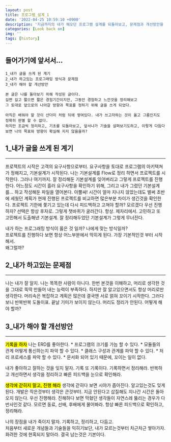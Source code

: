 ```yaml
---
layout: post
title: 프로그램_설계_1
date: '2022-04-25 10:59:10 +0900'
description: '지금까지의 내가 해오던 프로그램 설계를 되돌아보고, 문제점과 개선방안을 찾아보자'
categories: [Look back on]
img: ''
tags: [history]
---
```

## 들어가기에 앞서서... 
```
1_내가 글을 쓰게 된 계기
2_내가 하고있는 프로그래밍 방식과 문제점
3_내가 해야 할 개선방안

본 글은 나를 돌아보기 위해 작성된 글이다. 
길면 길고 짧으면 짧은 경험기간이지만, 그동안 경험하고 느낀것을 정리해보고
그 토대로 앞으로의 나아갈 방향과 목표를 정하기 위해 글을 쓰게 되었다.

아직은 배워야 할 것이 산더미 처럼 뒤에 쌓여있다. 내가 쓰고자하는 것이 옳고 그름인지도 정확히 판별 할 수 없다.
하지만 조금씩 정리하고, 기초를 되돌아보고, 앞서나가 기술을 살펴보기도하고, 이렇게 다듬다 보면 나의 목표와 방향이 확실해 지지 않을을까?
```

## 1_내가 글을 쓰게 된 계기
<hr>
프로젝트의 시작은 고객의 요구사항으로부터.  
요구사항을 토대로 프로그램의 아키텍쳐가 정해지고, 기본설계가 시작된다. 
나는 기본설계를 Flow로 정리 하면서 프로젝트를 시작한다. 그러나 여기까지. 잘 정리해둔 기본설계를 잊어버리고 그렇게 프로젝트를 진행한다.  
어느정도 시간이 흘러 요구사항을 확인하기 위해, 그리고 내가 그렸던 기본설계를... 하고 작성해둔 파일을 열어본다.  
아뿔싸! 시간이 얼마 지나지 않았는데도 벌써 초반에 세웠던 계획가 현재 진행된 프로젝트를 비교하면 많은부분 차이가 생긴것을 확인한다.  
프로젝트 기한에 쫓기고 있는데 다시 피드백하고 고쳐야 할까? 모르겠다 우선 진행하자? 선택은 항상 후자로.  
그렇게 챗바퀴가 굴러간다. 항상. 제자리에서.  
고민하고 또 고민해서 도출해낸 기본설계. 잘 정리해두었던 기본설계가 그렇게 무너진다.  

내가 하는 프로그래밍 방식이 옳은 것 일까? 나에게 맞는 방식일까?  
프로젝트를 진행하다 보면 항상 어느부분에서 막히게 된다. 가장 기본적인것 부터 시작해서.  
왜그럴까?  

## 2_내가 하고있는 문제점
<hr>
나는 내가 잘 알지.
나는 똑똑한 사람이 아니다. 한번 본것을 이해하고, 머리로 생각한 것을 그대로 뚝딱 만들어 내는 능력이 부족하다.  
하지만 잘 알고있으면서도 항상 머리로만 생각한다. 머리속은 복잡하고 계획은 많은데 결국엔 서로 얽혀 꼬이기 시작한다.  
그러다보니 반복반복 도돌이표.  
끝날 기미가 보이지 않는다. 머리도 정리가 안된다. 어떻게 해야 할까?

## 3_내가 해야 할 개선방안
<hr>
<mark>기록을 하자</mark>
나는 ERD를 좋아한다.
* 프로그램의 크기를 가늠 할 수 있다.  
* 모듈들의 관계 어떻게 통신하는지 파악 할 수 있다.  
* 클래스 구성과 관계를 파악 할 수 있다.
* 처리 프로세스를 파악 할 수 있다.
* 문서화 되어 있기 때문에, 꼬이는 일이 없다.

내가 좋아하고 잘하는 것을 잊지 말자. 기록 또 기록이다. 기록하면서 정리해라.
반복하고 개선하면서 생각을 정리하고 빠른 피드백을 눈으로 확인해라.

<mark>생각에 갇히지 말고, 진행 해라</mark>
생각에 갇히다 보면 시야가 좁아진다. 알고있는것도 잊게 된다. 개발은 작은것부터 생각은 큰것부터.
지금 안된다고 삽질해도 지나간 시간은 돌아오지 않는다. 우선 진행해라. 진해하다 보면 막혔던 생각들이 자연스레 뚫리는 경우가 다반사인것 같다.
모르면 동료, 선배, 후배에게 물어봐라. 항상 빠른 피드백으로 확인하고, 정리해라.

나의 장점을 내가 죽이지 말자. 기록하고, 정리하고, 다듬고.  
처음부터 새로운 개념들과 기술들을 익히기보단, 내가 모르는것부터 차근차근 쌓아가자.  
화려한 것에 현혹되지 말아라. 결국 남는것은 기본이다.
